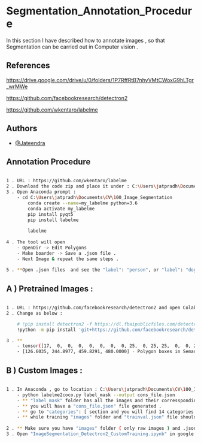 
# Segmentation_Annotation_Procedure

In this section I have described how to annotate images , so that Segmentation can be carried out in Computer vision .


## References

https://drive.google.com/drive/u/0/folders/1P7RffRtB7nhyVMtCWoxG9hLTgr_wrMWe

https://github.com/facebookresearch/detectron2

https://github.com/wkentaro/labelme


## Authors

- [@Jateendra](https://github.com/Jateendra)


## Annotation Procedure


```bash

1 . URL : https://github.com/wkentaro/labelme
2 . Download the code zip and place it under : C:\Users\jatpradh\Documents\CV\100_Image_Segmentation . Unzip it .
3 . Open Anaconda prompt :
	- cd C:\Users\jatpradh\Documents\CV\100_Image_Segmentation
		conda create --name=my_labelme python=3.6
		conda activate my_labelme
		pip install pyqt5
		pip install labelme
		
		labelme
		
4 . The tool will open 
	- OpenDir -> Edit Polygons
	- Make boarder -> Save a .json file .
	- Next Image & repeat the same steps .
	
5 . **Open .json files 	and see the "label": "person", or "label": "dog" . Their polygon points will be mentioned also .

```

## A ) Pretrained Images :


```bash

1 . URL : https://github.com/facebookresearch/detectron2 and open Colab notebook link from here .
2 . Change as below :

	# !pip install detectron2 -f https://dl.fbaipublicfiles.com/detectron2/wheels/$CUDA_VERSION/torch$TORCH_VERSION/index.html
	!python -m pip install 'git+https://github.com/facebookresearch/detectron2.git'

3 . **
	- tensor([17,  0,  0,  0,  0,  0,  0,  0, 25,  0, 25, 25,  0,  0, 24],device='cuda:0') - This many no. of classes , 0,0,0 are same classes .
	- [126.6035, 244.8977, 459.8291, 480.0000] - Polygon boxes in Semantic Segmentation , Bounding Boxes in Object Detection .

```

## B ) Custom Images :


```bash

1 . In Anaconda , go to location : C:\Users\jatpradh\Documents\CV\100_Image_Segmentation\Detectron2
	- python labelme2coco.py label_mask --output cons_file.json 
	- ** "label_mask" folder has all the images and their corressponding .json files .
	- ** you will have a "cons_file.json" file generated .
	- ** go to "categories": [ section and you will find 14 categories in total .
	- ** while training "images" folder and "trainval.json" file should be there .
	
2 . ** Make sure you have "images" folder ( only raw images ) and .json file for training .
3 . Open "ImageSegmentation_Detectron2_CustomTraining.ipynb" in google colab .

```
